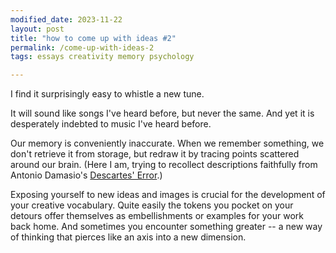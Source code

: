 ```yaml
---
modified_date: 2023-11-22
layout: post
title: "how to come up with ideas #2"
permalink: /come-up-with-ideas-2
tags: essays creativity memory psychology

---
```


I find it surprisingly easy to whistle a new tune.
<!--more-->
It will sound like songs I've heard before, but never the same.
And yet it is desperately indebted to music I've heard before.

Our memory is conveniently inaccurate.
When we remember something, we don't retrieve it from storage, but redraw it by tracing points scattered around our brain.
(Here I am, trying to recollect descriptions faithfully from Antonio Damasio's [Descartes' Error](https://www.goodreads.com/book/show/103867.Descartes_Error?from_search=true&from_srp=true&qid=resxWaFOq4&rank=1).)

Exposing yourself to new ideas and images is crucial for the development of your creative vocabulary.
Quite easily the tokens you pocket on your detours offer themselves as embellishments or examples for your work back home.
And sometimes you encounter something greater -- a new way of thinking that pierces like an axis into a new dimension.